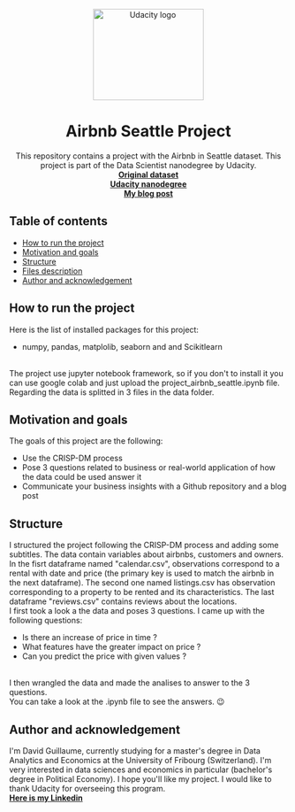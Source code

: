 <p align="center">
  <a href="https://www.udacity.com/course/data-scientist-nanodegree--nd025?gclid=CjwKCAjwrranBhAEEiwAzbhNtcMucpuLhLGbNTCy47QNLh3l0mblEtk7RWO7TkFmqE2eAGR0RkvUSRoCOxkQAvD_BwE&utm_campaign=19167921312_c_individuals&utm_keyword=data%20science%20udacity_e&utm_medium=ads_r&utm_source=gsem_brand&utm_term=143524475679">
    <img src="https://www.google.com/url?sa=i&url=https%3A%2F%2Fcommons.wikimedia.org%2Fwiki%2FFile%3AUdacity_logo.png&psig=AOvVaw2kFQvwFC8cH8bTduA9C0KN&ust=1693380092203000&source=images&cd=vfe&opi=89978449&ved=0CBAQjRxqFwoTCLjg4tKqgYEDFQAAAAAdAAAAABAE" alt="Udacity logo" width="200" height="165">
  </a>
</p>

<h1 align="center">Airbnb Seattle Project</h1>

<p align="center">
This repository contains a project with the Airbnb in Seattle dataset. This project is part of the Data Scientist nanodegree by Udacity.  <br>
  <a href="https://www.kaggle.com/datasets/airbnb/seattle"><strong>Original dataset</strong></a>
  <br>
  <a href="https://www.kaggle.com/datasets/airbnb/seattle"><strong>Udacity nanodegree</strong></a>
  <br>
  <a href="https://www.kaggle.com/datasets/airbnb/seattle"><strong>My blog post</strong></a>
  <br>
</p>

## Table of contents

- [How to run the project](#How-to-run-the-project)
- [Motivation and goals](#Motivation-and-goals)
- [Structure](#Structure)
- [Files description](#Files-description)
- [Author and acknowledgement](#author-and-acknowledgement)

## How to run the project

Here is the list of installed packages for this project:
- numpy, pandas, matplolib, seaborn and and Scikitlearn
<br>
The project use jupyter notebook framework, so if you don't to install it you can use google colab and just upload the project_airbnb_seattle.ipynb file.
<br>
Regarding the data is splitted in 3 files in the data folder.
<br>

## Motivation and goals

The goals of this project are the following:
- Use the CRISP-DM process
- Pose 3 questions related to business or real-world application of how the data could be used answer it
- Communicate your business insights with a Github repository and a blog post

## Structure
I structured the project following the CRISP-DM process and adding some subtitles. The data contain variables about airbnbs, customers and owners. In the fisrt dataframe named "calendar.csv", observations correspond to a rental with date and price (the primary key is used to match the airbnb in the next dataframe). The second one named listings.csv has observation corresponding to a property to be rented and its characteristics. The last dataframe "reviews.csv" contains reviews about the locations.
<br>
I first took a look a the data and poses 3 questions. I came up with the following questions:
- Is there an increase of price in time ?
- What features have the greater impact on price ?
- Can you predict the price with given values ?
<br>
I then wrangled the data and made the analises to answer to the 3 questions.
<br>
You can take a look at the .ipynb file to see the answers. &#128521;

## Author and acknowledgement
I'm David Guillaume, currently studying for a master's degree in Data Analytics and Economics at the University of Fribourg (Switzerland). I'm very interested in data sciences and economics in particular (bachelor's degree in Political Economy). I hope you'll like my project. I would like to thank Udacity for overseeing this program.
<br>
<a href="https://www.linkedin.com/in/david-guillaume-a7bb1b201/"><strong>Here is my Linkedin</strong></a>
<br>